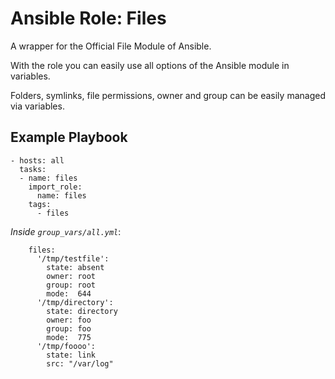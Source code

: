# Ansible Role: Files 

A wrapper for the Official File Module of Ansible.

With the role you can easily use all options of the Ansible module in variables.

Folders, symlinks, file permissions, owner and group can be easily managed via variables.


## Example Playbook

```
- hosts: all
  tasks:
  - name: files
    import_role:
      name: files
    tags:
      - files
```

*Inside `group_vars/all.yml`*:
```
    files:
      '/tmp/testfile':
        state: absent
        owner: root
        group: root
        mode:  644
      '/tmp/directory':
        state: directory
        owner: foo
        group: foo
        mode:  775
      '/tmp/foooo':
        state: link
        src: "/var/log"
```
